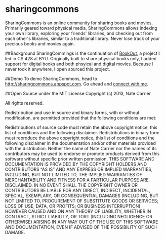 sharingcommons
=======

SharingCommons is an online community for sharing books and movies. Primarily geared toward physical media, SharingCommons allows indexing your own library, exploring your friends' libraries, and checking out from each other's libraries, similar to a traditional library. Never lose track of your precious books and movies again.

##Background
SharingCommings is the continuation of [BookOut](http://github.com/byu-osl/bookout), a project I led in CS 428 at BYU. Originally built to share physical books only, I added support for digital books and both phsyical and digital movies. Because I never took it anywhere, I open sourced this project.

##Demo
To demo SharingCommons, head to http://sharingcommons.appspot.com. Go ahead and [connect with me](http://sharingcommons.appspot.com/user/natecarrier).

##Open Source under the MIT License
Copyright (c) 2013, Nate Carrier

All rights reserved.

Redistribution and use in source and binary forms, with or without modification, are permitted provided that the following conditions are met:

Redistributions of source code must retain the above copyright notice, this list of conditions and the following disclaimer.
Redistributions in binary form must reproduce the above copyright notice, this list of conditions and the following disclaimer in the documentation and/or other materials provided with the distribution.
Neither the name of Nate Carrier nor the names of its contributors may be used to endorse or promote products derived from this software without specific prior written permission.
THIS SOFTWARE AND DOCUMENTATION IS PROVIDED BY THE COPYRIGHT HOLDERS AND CONTRIBUTORS “AS IS” AND ANY EXPRESS OR IMPLIED WARRANTIES, INCLUDING, BUT NOT LIMITED TO, THE IMPLIED WARRANTIES OF MERCHANTABILITY AND FITNESS FOR A PARTICULAR PURPOSE ARE DISCLAIMED. IN NO EVENT SHALL THE COPYRIGHT OWNER OR CONTRIBUTORS BE LIABLE FOR ANY DIRECT, INDIRECT, INCIDENTAL, SPECIAL, EXEMPLARY, OR CONSEQUENTIAL DAMAGES (INCLUDING, BUT NOT LIMITED TO, PROCUREMENT OF SUBSTITUTE GOODS OR SERVICES; LOSS OF USE, DATA, OR PROFITS; OR BUSINESS INTERRUPTION) HOWEVER CAUSED AND ON ANY THEORY OF LIABILITY, WHETHER IN CONTRACT, STRICT LIABILITY, OR TORT (INCLUDING NEGLIGENCE OR OTHERWISE) ARISING IN ANY WAY OUT OF THE USE OF THIS SOFTWARE AND DOCUMENTATION, EVEN IF ADVISED OF THE POSSIBILITY OF SUCH DAMAGE.
